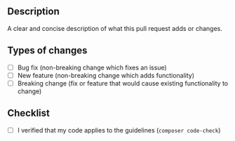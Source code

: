 ## Description
A clear and concise description of what this pull request adds or changes.

## Types of changes
- [ ] Bug fix (non-breaking change which fixes an issue)
- [ ] New feature (non-breaking change which adds functionality)
- [ ] Breaking change (fix or feature that would cause existing functionality to change)

## Checklist
- [ ] I verified that my code applies to the guidelines (`composer code-check`)

